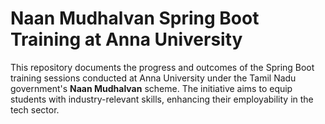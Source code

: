 # Naan Mudhalvan Spring Boot Training at Anna University

This repository documents the progress and outcomes of the Spring Boot training sessions conducted at Anna University under the Tamil Nadu government's **Naan Mudhalvan** scheme. The initiative aims to equip students with industry-relevant skills, enhancing their employability in the tech sector.

